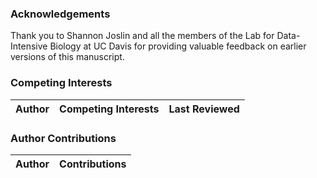 ### Acknowledgements

Thank you to Shannon Joslin and all the members of the Lab for Data-Intensive Biology at UC Davis for providing valuable feedback on earlier versions of this manuscript.

### Competing Interests

|Author|Competing Interests|Last Reviewed|
|---|---|---|

### Author Contributions

|Author|Contributions|
|---|---|
